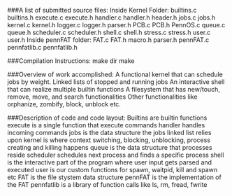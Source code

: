 ###A list of submitted source files:
Inside Kernel Folder: 
builtins.c\
builtins.h
execute.c 
execute.h
handler.c
handler.h
header.h
jobs.c
jobs.h
kernel.c
kernel.h
logger.c
logger.h
parser.h
PCB.c
PCB.h
PennOS.c
queue.c
queue.h
scheduler.c
scheduler.h
shell.c
shell.h
stress.c
stress.h
user.c
user.h
Inside pennFAT folder:
FAT.c
FAT.h
macro.h
parser.h
pennFAT.c
pennfatlib.c
pennfatlib.h

###Compilation Instructions:
make dir
make

###Overview of work accomplished:
A functional kernel that can schedule jobs by weight. 
Linked lists of stopped and running jobs
An interactive shell that can realize multiple builtin functions
A filesystem that has new/touch, remove, move, and search functionalities
Other functionalities like orphanize, zombify, block, unblock etc.

###Description of code and code layout:
Builtins are builtin functions
execute is a single function that execute commands
handler handles incoming commands
jobs is the data structure the jobs linked list relies upon
kernel is where context switching, blocking, unblocking, process creating and killing happens
queue is the data structure that processes reside
scheduler schedules next process and finds a specific process
shell is the interactive part of the program where user input gets parsed and executed
user is our custom functions for spawn, waitpid, kill and spawn etc
FAT is the file stystem data structure
pennFAT is the implementation of the FAT
pennfatlib is a library of function calls like ls, rm, fread, fwrite
